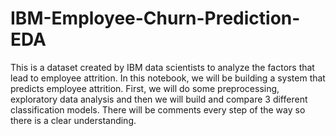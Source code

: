 # IBM-Employee-Churn-Prediction-EDA
This is a dataset created by IBM data scientists to analyze the factors that lead to employee attrition. In this notebook, we will be building a system that predicts employee attrition. First, we will do some preprocessing, exploratory data analysis and then we will build and compare 3 different classification models. There will be comments every step of the way so there is a clear understanding.
